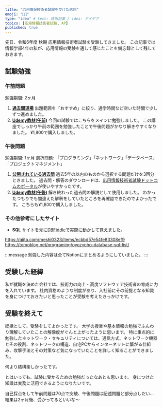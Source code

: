 ```yaml
---
title: "応用情報技術者試験を受けた感想"
emoji: "🧑‍🏫"
type: "idea" # tech: 技術記事 / idea: アイデア
topics: [応用情報技術者試験, AP]
published: true
---
```

先日、令和6年度 秋期 応用情報技術者試験を受験してきました。
この記事では情報学部4年の私が、応用情報の受験を通して感じたことを備忘録として残しておきます。
## 試験勉強
### 午前問題
勉強期間: 2ヶ月
1. **[過去問道場](https://www.ap-siken.com/apkakomon.php)**
出題範囲を「おすすめ」に絞り、通学時間など空いた時間で少しずつ進めました。
2. **[Udemy教材(午前)](https://www.udemy.com/share/1066Oc3@ORwitZMjEamOhxcqI59iat4At-tJdYMQzNLpT591ulgoN9Nffj6uQnpxeBO90Zcf7g==/)**
今回の試験ではこちらをメインに勉強しました。
この講座でしっかり午前の範囲を勉強したことで午後問題がかなり解きやすくなりました。
¥1,800で購入しました。
### 午後問題
勉強期間: 1ヶ月
選択問題: 「プログラミング」「ネットワーク」「データベース」「プロジェクトマネジメント」
1. **[公開されている過去問](https://www.ipa.go.jp/shiken/mondai-kaiotu)**
過去5年の以内のものから選択する問題だけを3回分ときました。
過去問・解答のダウンロードは、[応用情報技術者試験ドットコムのポータル](https://www.ap-siken.com/index_pm.html)が使いやすかったです。
2. **[Udemy教材(午後)](https://www.udemy.com/share/106uke3@E7gCCwm-t2Ulu_64UFIqDXppKzStQMuIiZ2_CB3_1RaSLH2ODeIRAK8PF3lfAIbKiA==/)**
解き終わった過去問の解説として使用しました。
わかったつもりでも間違えた解釈をしていたところを再確認できたのでよかったです。
こちらも¥1,800で購入しました。

### その他参考にしたサイト
- **SQL**
サイトを元に[DBFiddle](https://www.db-fiddle.com/)で実際に動かして覚えました。

https://qiita.com/meshi0323/items/ecbbd57e54fe83308ef9
https://tomoblog.net/programing/oyozyoho-database-sql-list/

:::message
勉強した内容は全てNotionにまとめるようにしていました。
:::
## 受験した経緯
私が就職を決めた会社では、技術力の向上・高度ソフトウェア技術者の育成に力を入れています。
社内資格のような制度があり、入社前にその前提となる知識を身につけておきたいと思ったことが受験を考えたきっかけです。
## 受験を終えて
総括として、受験をしてよかったです。
大学の授業や基本情報の勉強でふんわり理解していたことの解像度がぐんと上がったように思います。
特に重点的に勉強したネットワーク・セキュリティについては、通信方式、ネットワーク機器とその役割、ネットワークの構造、自宅PCからインターネットに繋がる仕組み、攻撃手法とその対策など気になっていたことを詳しく知ることができました。

何より結構楽しかったです。

とはいっても、試験に受かるための勉強だったなあとも思います。
身につけた知識は実務に活用できるようになりたいです。

自己採点をして午前問題は70点で突破、午後問題は記述問題と部分点しだい...
結果は2ヶ月後、受かってるといいな〜

